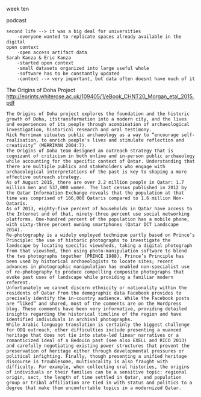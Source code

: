 week ten

podcast

    second life --> it was a big deal for universities
        -everyone wanted to replicate spaces already available in the digital
    open context
        -open access artifact data
    Sarah Kanza & Eric Kanza
        -started open context
        -small datasets organized into large useful whole
        -software has to be constantly updated
        -context --> very important, but data often doesnt have much of it
        
The Origins of Doha Project
http://eprints.whiterose.ac.uk/109405/1/eBook_CHNT20_Morgan_etal_2015.pdf

    The Origins of Doha project explores the foundation and the historic growth of Doha, itstransformation into a modern city, and the lives and experiences of its people through acombination of archaeological investigation, historical research and oral testimony. 
    Nick Merriman situates public archaeology as a way to “encourage self-realisation, to enrich people's lives and stimulate reflection and creativity” (MERRIMAN 2004:7). 
    The Origins of Doha team designed an outreach strategy that is cognizant of criticism in both online and in-person public archaeology while accounting for the specific context of Qatar. Understanding that there are multiple publics and stakeholders who engage with archaeological interpretations of the past is key to shaping a more effective outreach strategy. 
    As of August 2015, there are over 2.2 million people in Qatar: 1.7 million men and 537,000 women. The last census published in 2012 by the Qatar Information Exchange reveals that the population at that time was comprised of 166,000 Qataris compared to 1.6 million Non-Qataris. 
    As of 2013, eighty-five percent of households in Qatar have access to the Internet and of that, ninety-three percent use social networking platforms. One-hundred percent of the population has a mobile phone, with sixty-three percent owning smartphones (Qatar ICT Landscape 2014). 
    Re-photography is a widely employed technique partly based on Prince’s Principle: the use of historic photographs to investigate the landscape by locating specific viewsheds, taking a digital photograph from that viewshed, then using photo-manipulation software to blend the two photographs together (PRINCE 1988). Prince’s Principle has been used by historical archaeologists to locate sites; recent advances in photographic manipulation has enabled non-specialist use of re-photography to produce compelling composite photographs that evoke past uses of landscape while providing a familiar modern referent. 
    Unfortunately we cannot discern ethnicity or nationality within the residents of Qatar from the demographic data Facebook provides to precisely identify the in-country audience. While the Facebook posts are “liked” and shared, most of the comments are on the Wordpress blog. These comments have been very informative, providing detailed insights regarding the historical timeline of the region and have identified individuals in archival photographs. 
    While Arabic language translation is certainly the biggest challenge for ODQ outreach, other difficulties include presenting a nuanced heritage that does not tie into state-led linear narratives or a romanticized ideal of a Bedouin past (see also EXELL and RICO 2013) and carefully negotiating existing power structures that prevent the preservation of heritage either through developmental pressures or political infighting. Finally, though presenting a unified heritage discourse is troublesome, multivocality is also fraught with difficulty. For example, when collecting oral histories, the origins of individuals or their families can be a sensitive topic: regional origin, sect, the length of time settled in Qatar, and population group or tribal affiliation are tied in with status and politics to a degree that make them uncomfortable topics in a modernized Qatar. 
    
